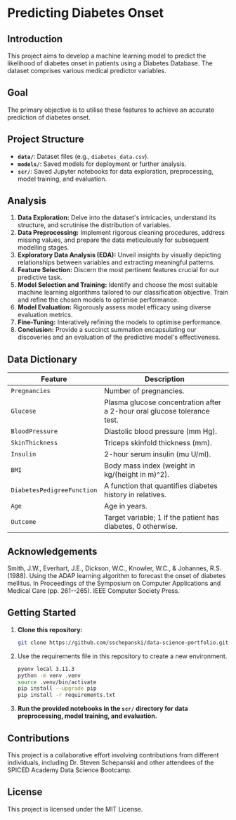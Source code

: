 # **Predicting Diabetes Onset**

## **Introduction**

This project aims to develop a machine learning model to predict the likelihood of diabetes onset in patients using a Diabetes Database. The dataset comprises various medical predictor variables.

## **Goal**

The primary objective is to utilise these features to achieve an accurate prediction of diabetes onset.

## **Project Structure**

- **`data/`**: Dataset files (e.g., `diabetes_data.csv`).
- **`models/`**: Saved models for deployment or further analysis.
- **`scr/`**: Saved Jupyter notebooks for data exploration, preprocessing, model training, and evaluation.

## **Analysis**

1. **Data Exploration:** Delve into the dataset's intricacies, understand its structure, and scrutinise the distribution of variables.
2. **Data Preprocessing:** Implement rigorous cleaning procedures, address missing values, and prepare the data meticulously for subsequent modelling stages.
3. **Exploratory Data Analysis (EDA):** Unveil insights by visually depicting relationships between variables and extracting meaningful patterns.
4. **Feature Selection:** Discern the most pertinent features crucial for our predictive task.
5. **Model Selection and Training:** Identify and choose the most suitable machine learning algorithms tailored to our classification objective. Train and refine the chosen models to optimise performance.
6. **Model Evaluation:** Rigorously assess model efficacy using diverse evaluation metrics.
7. **Fine-Tuning:** Interatively refining the models to optimise performance.
8. **Conclusion:** Provide a succinct summation encapsulating our discoveries and an evaluation of the predictive model's effectiveness.

## **Data Dictionary**

| Feature                     | Description                                                |
|-----------------------------|------------------------------------------------------------|
| `Pregnancies`               | Number of pregnancies.                                     |
| `Glucose`                   | Plasma glucose concentration after a 2-hour oral glucose tolerance test. |
| `BloodPressure`             | Diastolic blood pressure (mm Hg).                          |
| `SkinThickness`             | Triceps skinfold thickness (mm).                            |
| `Insulin`                   | 2-hour serum insulin (mu U/ml).                            |
| `BMI`                       | Body mass index (weight in kg/(height in m)^2).            |
| `DiabetesPedigreeFunction`  | A function that quantifies diabetes history in relatives.  |
| `Age`                       | Age in years.                                              |
| `Outcome`                   | Target variable; 1 if the patient has diabetes, 0 otherwise.|

## Acknowledgements

Smith, J.W., Everhart, J.E., Dickson, W.C., Knowler, W.C., & Johannes, R.S. (1988). Using the ADAP learning algorithm to forecast the onset of diabetes mellitus. In Proceedings of the Symposium on Computer Applications and Medical Care (pp. 261--265). IEEE Computer Society Press.

## **Getting Started**

1. **Clone this repository:**

   ```bash
   git clone https://github.com/sschepanski/data-science-portfolio.git
   
2. Use the requirements file in this repository to create a new environment.

   ```Bash
   pyenv local 3.11.3
   python -m venv .venv
   source .venv/bin/activate
   pip install --upgrade pip
   pip install -r requirements.txt
   ```

3. **Run the provided notebooks in the `scr/` directory for data preprocessing, model training, and evaluation.**

## **Contributions**

This project is a collaborative effort involving contributions from different individuals, including Dr. Steven Schepanski and other attendees of the SPICED Academy Data Science Bootcamp.

## **License**

This project is licensed under the MIT License.